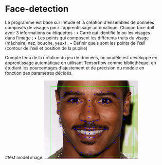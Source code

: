 # Face-detection

Le programme  est basé sur l'étude et la création d'ensembles de données composés de visages pour l'apprentissage automatique.
Chaque face doit avoir 3 informations ou étiquettes :
• Carré qui identifie le ou les visages dans l'image ;
• Les points qui composent les différents traits du visage (mâchoire, nez, bouche, yeux) ;
• Définir quels sont les points de l'œil (contour de l'œil et position de la pupille)

Compte tenu de la création du jeu de données, un modèle est développé en apprentissage automatique 
en utilisant Tensorflow comme bibliothèque, en étudiant les pourcentages d'ajustement et de précision du modèle 
en fonction des paramètres décidés.

#test model image
![alt text](https://github.com/jkaf-kafacK/Face-detection/blob/main/large_face_landmark/test_model.png?raw=true)

